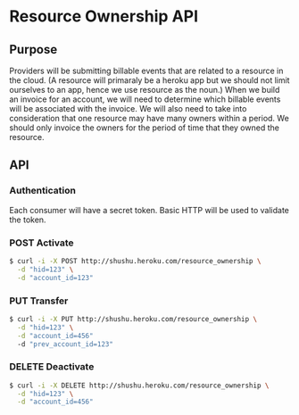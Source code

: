 # Resource Ownership API

## Purpose

Providers will be submitting billable events that are related to a resource in
the cloud. (A resource will primaraly be a heroku app but we should not limit
ourselves to an app, hence we use resource as the noun.) When we build an
invoice for an account, we will need to determine which billable events will
be associated with the invoice. We will also need to take into consideration
that one resource may have many owners within a period. We should only invoice
the owners for the period of time that they owned the resource.

## API

### Authentication

Each consumer will have a secret token. Basic HTTP will be used to validate the
token.

### POST Activate

```bash
$ curl -i -X POST http://shushu.heroku.com/resource_ownership \
  -d "hid=123" \
  -d "account_id=123"

```

### PUT Transfer

```bash
$ curl -i -X PUT http://shushu.heroku.com/resource_ownership \
  -d "hid=123" \
  -d "account_id=456"
  -d "prev_account_id=123"
```

### DELETE Deactivate

```bash
$ curl -i -X DELETE http://shushu.heroku.com/resource_ownership \
  -d "hid=123" \
  -d "account_id=456"
```


